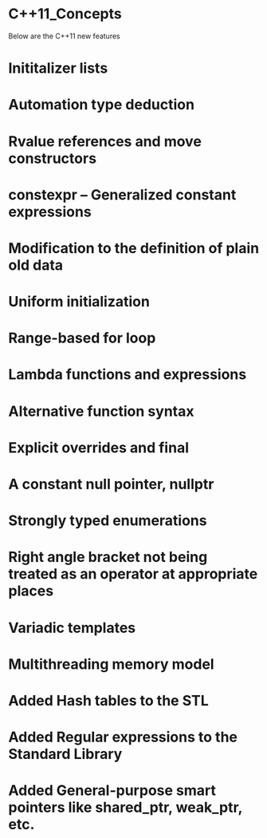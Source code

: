 # C++11_Concepts

Below are the C++11 new features

# Inititalizer lists
# Automation type deduction
# Rvalue references and move constructors
# constexpr – Generalized constant expressions
# Modification to the definition of plain old data
# Uniform initialization
# Range-based for loop
# Lambda functions and expressions
# Alternative function syntax
# Explicit overrides and final
# A constant null pointer, nullptr
# Strongly typed enumerations
# Right angle bracket not being treated as an operator at appropriate places
# Variadic templates
# Multithreading memory model
# Added Hash tables to the STL
# Added Regular expressions to the Standard Library
# Added General-purpose smart pointers like shared_ptr, weak_ptr, etc.